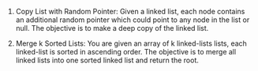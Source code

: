 1. Copy List with Random Pointer: Given a linked list, each node contains an additional random pointer which could point to any node in the list or null. The objective is to make a deep copy of the linked list.

2. Merge k Sorted Lists: You are given an array of k linked-lists lists, each linked-list is sorted in ascending order. The objective is to merge all linked lists into one sorted linked list and return the root. 